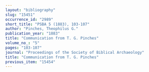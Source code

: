 ```yaml
---
layout: "bibliography"
slug: "15451"
occurrence_id: "2989"
short_title: "PSBA 5 (1883), 103-107"
author: "Pinches, Theophilus G."
publication_year: "1883"
title: "Communication from T. G. Pinches"
volume_no_: "5"
pages: "103-107"
journal: "Proceedings of the Society of Biblical Archaeology"
title: "Communication from T. G. Pinches"
previous_item: "15454"
---
```

